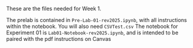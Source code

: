 These are the files needed for Week 1.

The prelab is contained in `Pre-Lab-01-rev2025.ipynb`, with all instructions within the notebook. You will also need `CSVTest.csv`
The notebook for Experiment 01 is `Lab01-Notebook-rev2025.ipynb`, and is intended to be paired with the pdf instructions on Canvas

